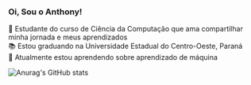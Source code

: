 ### Oi, Sou o Anthony!

👋 Estudante do curso de Ciência da Computação que ama compartilhar minha jornada e meus aprendizados <br/>
📚 Estou graduando na Universidade Estadual do Centro-Oeste, Paraná <br/>
💪 Atualmente estou aprendendo sobre aprendizado de máquina <br/>

![Anurag's GitHub stats](https://github-readme-stats.vercel.app/api?username=anthonyjinkings&show_icons=true&theme=radical)

